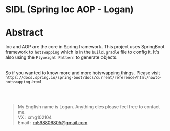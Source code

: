 SIDL (Spring Ioc AOP - Logan)
=======================
# Abstract
Ioc and AOP are the core in Spring framework. This project uses SpringBoot framework to `hotswapping` which is in the `build.gradle` file to config it. It's also using the `Flyweight Pattern` to generate objects. 

<br/> So if you wanted to know more and more hotswapping things. Please visit `https://docs.spring.io/spring-boot/docs/current/reference/html/howto-hotswapping.html`

<br/><br/>
> My English name is Logan. Anything eles please feel free to contact me.<br/>
> VX : xmg102104 <br>
> Email : m598806805@gmail.com
